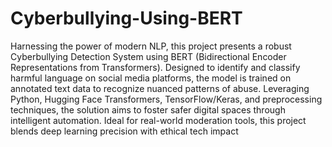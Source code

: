 # Cyberbullying-Using-BERT
Harnessing the power of modern NLP, this project presents a robust Cyberbullying Detection System using BERT (Bidirectional Encoder Representations from Transformers). Designed to identify and classify harmful language on social media platforms, the model is trained on annotated text data to recognize nuanced patterns of abuse. Leveraging Python, Hugging Face Transformers, TensorFlow/Keras, and preprocessing techniques, the solution aims to foster safer digital spaces through intelligent automation. Ideal for real-world moderation tools, this project blends deep learning precision with ethical tech impact
